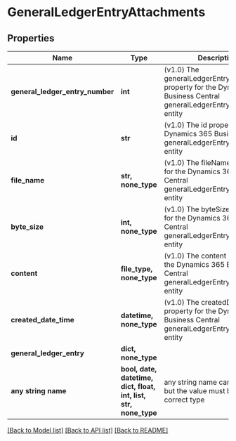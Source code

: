 # GeneralLedgerEntryAttachments


## Properties
Name | Type | Description | Notes
------------ | ------------- | ------------- | -------------
**general_ledger_entry_number** | **int** | (v1.0) The generalLedgerEntryNumber property for the Dynamics 365 Business Central generalLedgerEntryAttachments entity | [optional] 
**id** | **str** | (v1.0) The id property for the Dynamics 365 Business Central generalLedgerEntryAttachments entity | [optional] 
**file_name** | **str, none_type** | (v1.0) The fileName property for the Dynamics 365 Business Central generalLedgerEntryAttachments entity | [optional] 
**byte_size** | **int, none_type** | (v1.0) The byteSize property for the Dynamics 365 Business Central generalLedgerEntryAttachments entity | [optional] 
**content** | **file_type, none_type** | (v1.0) The content property for the Dynamics 365 Business Central generalLedgerEntryAttachments entity | [optional] 
**created_date_time** | **datetime, none_type** | (v1.0) The createdDateTime property for the Dynamics 365 Business Central generalLedgerEntryAttachments entity | [optional] 
**general_ledger_entry** | **dict, none_type** |  | [optional] 
**any string name** | **bool, date, datetime, dict, float, int, list, str, none_type** | any string name can be used but the value must be the correct type | [optional]

[[Back to Model list]](../README.md#documentation-for-models) [[Back to API list]](../README.md#documentation-for-api-endpoints) [[Back to README]](../README.md)


